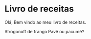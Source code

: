 # Livro de receitas
Olá, Bem vindo ao meu livro de receitas.

 Strogonoff de frango
 Pavê ou pacumê?
